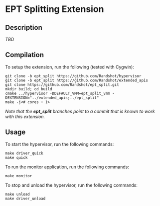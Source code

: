 # EPT Splitting Extension

## Description

*TBD*

## Compilation

To setup the extension, run the following (tested with Cygwin):

```
git clone -b ept_split https://github.com/Randshot/hypervisor
git clone -b ept_split https://github.com/Randshot/extended_apis
git clone https://github.com/Randshot/ept_split.git
mkdir build; cd build
cmake ../hypervisor -DDEFAULT_VMM=ept_split_vmm -DEXTENSION="../extended_apis;../ept_split"
make -j<# cores + 1>
```
*Note that the __ept_split__ branches point to a commit that is known to work with this extension.*

## Usage

To start the hypervisor, run the following commands:

```
make driver_quick
make quick
```

To run the monitor application, run the following commands:

```
make monitor
```

To stop and unload the hypervisor, run the following commands:

```
make unload
make driver_unload
```
